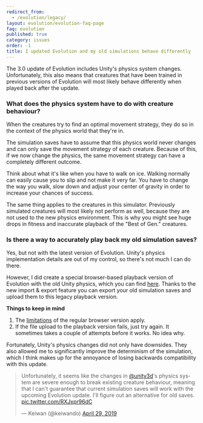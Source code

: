 ```yaml
---
redirect_from: 
  - /evolution/legacy/
layout: evolution/evolution-faq-page
faq: evolution
published: true
category: issues
order: -1
title: I updated Evolution and my old simulations behave differently
---
```


The 3.0 update of Evolution includes Unity's physics system changes. Unfortunately, this also means that creatures that have been trained in previous versions of Evolution will most likely behave differently when played back after the update.

### What does the physics system have to do with creature behaviour?

When the creatures try to find an optimal movement strategy, they do so in the context of the physics world that they're in. 

The simulation saves have to assume that this physics world never changes and can only save the movement strategy of each creature. Because of this, if we now change the physics, the same movement strategy can have a completely different outcome.

Think about what it's like when you have to walk on ice. Walking normally can easily cause you to slip and not make it very far. You have to change the way you walk, slow down and adjust your center of gravity in order to increase your chances of success. 

The same thing applies to the creatures in this simulator. Previously simulated creatures will most likely not perform as well, because they are not used to the new physics environment. This is why you might see huge drops in fitness and inaccurate playback of the "Best of Gen." creatures.

### Is there a way to accurately play back my old simulation saves?

Yes, but not with the latest version of Evolution. Unity's physics implementation details are out of my control, so there's not much I can do there.

However, I did create a special browser-based playback version of Evolution with the old Unity physics, which you can find [here](https://keiwan.itch.io/evolution-legacy-playback). Thanks to the new import & export feature you can export your old simulation saves and upload them to this legacy playback version.

<b>Things to keep in mind</b>

1. The [limitations]({{site.baseUrl}}/evolution/faq/out-of-memory/) of the regular browser version apply.
2. If the file upload to the playback version fails, just try again. It sometimes takes a couple of attempts before it works. No idea why.

Fortunately, Unity's physics changes did not only have downsides. They also allowed me to significantly improve the determinism of the simulation, which I think makes up for the annoyance of losing backwards compatibility with this update. 


<blockquote class="twitter-tweet" data-lang="en"><p lang="en" dir="ltr" styles="margin: 0 auto;">Unfortunately, it seems like the changes in <a href="https://twitter.com/unity3d?ref_src=twsrc%5Etfw">@unity3d</a>&#39;s physics system are severe enough to break existing creature behaviour, meaning that I can&#39;t guarantee that current simulation saves will work with the upcoming Evolution update. I&#39;ll figure out an alternative for old saves. <a href="https://t.co/RXJxpr96dC">pic.twitter.com/RXJxpr96dC</a></p>&mdash; Keiwan (@keiwando) <a href="https://twitter.com/keiwando/status/1122929085158707201?ref_src=twsrc%5Etfw">April 29, 2019</a></blockquote> <script async src="https://platform.twitter.com/widgets.js" charset="utf-8"></script> 

